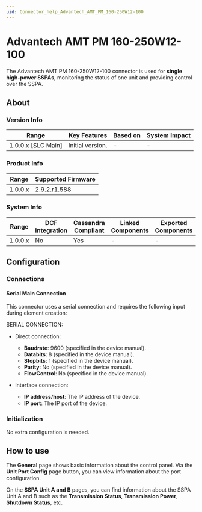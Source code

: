 ```yaml
---
uid: Connector_help_Advantech_AMT_PM_160-250W12-100
---
```


# Advantech AMT PM 160-250W12-100

The Advantech AMT PM 160-250W12-100 connector is used for **single high-power SSPAs**, monitoring the status of one unit and providing control over the SSPA.

## About

### Version Info

| Range                | Key Features     | Based on     | System Impact     |
|----------------------|------------------|--------------|-------------------|
| 1.0.0.x [SLC Main]   | Initial version. | -            | -                 |

### Product Info

| Range     | Supported Firmware     |
|-----------|------------------------|
| 1.0.0.x   | 2.9.2.r1.588           |

### System Info

| Range     | DCF Integration     | Cassandra Compliant     | Linked Components     | Exported Components     |
|-----------|---------------------|-------------------------|-----------------------|-------------------------|
| 1.0.0.x   | No                  | Yes                     | -                     | -                       |

## Configuration

### Connections

#### Serial Main Connection

This connector uses a serial connection and requires the following input during element creation:

SERIAL CONNECTION:

- Direct connection:

  - **Baudrate**: 9600 (specified in the device manual).
  - **Databits**: 8 (specified in the device manual).
  - **Stopbits**: 1 (specified in the device manual).
  - **Parity**: No (specified in the device manual).
  - **FlowControl**: No (specified in the device manual).

- Interface connection:

  - **IP address/host**: The IP address of the device.
  - **IP port**: The IP port of the device.

### Initialization

No extra configuration is needed.

## How to use

The **General** page shows basic information about the control panel. Via the **Unit Port Config** page button, you can view information about the port configuration.

On the **SSPA Unit A and B** pages, you can find information about the SSPA Unit A and B such as the **Transmission Status**, **Transmission Power**, **Shutdown Status**, etc.
